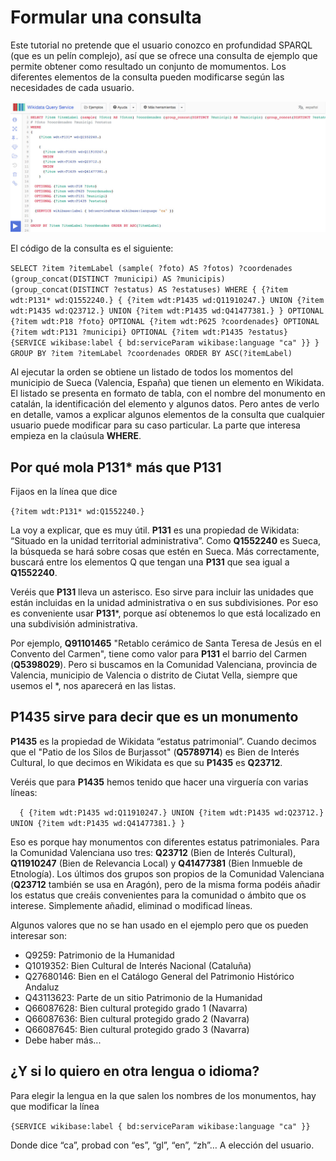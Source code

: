 # Formular una consulta

Este tutorial no pretende que el usuario conozco en profundidad SPARQL (que es un pelín complejo), así que se ofrece una consulta de ejemplo que permite obtener como resultado un conjunto de momumentos. Los diferentes elementos de la consulta pueden modificarse según las necesidades de cada usuario.

![Fig. 2](figs/fig2.jpg)

El código de la consulta es el siguiente:

`SELECT ?item ?itemLabel (sample( ?foto) AS ?fotos) ?coordenades (group_concat(DISTINCT ?municipi) AS ?municipis) (group_concat(DISTINCT ?estatus) AS ?estatuses)
WHERE
{
    {?item wdt:P131* wd:Q1552240.}
    {
      {?item wdt:P1435 wd:Q11910247.}
      UNION
      {?item wdt:P1435 wd:Q23712.}
      UNION
      {?item wdt:P1435 wd:Q41477381.}
    }
  OPTIONAL {?item wdt:P18 ?foto}
  OPTIONAL {?item wdt:P625 ?coordenades}
  OPTIONAL {?item wdt:P131 ?municipi}
  OPTIONAL {?item wdt:P1435 ?estatus}
  {SERVICE wikibase:label { bd:serviceParam wikibase:language "ca" }}
}
GROUP BY ?item ?itemLabel ?coordenades ORDER BY ASC(?itemLabel)`

Al ejecutar la orden se obtiene un listado de todos los momentos del municipio de Sueca (Valencia, España) que tienen un elemento en Wikidata. El listado se presenta en formato de tabla, con el nombre del monumento en catalán, la identificación del elemento y algunos datos. Pero antes de verlo en detalle, vamos a explicar algunos elementos de la consulta que cualquier usuario puede modificar para su caso particular. La parte que interesa empieza en la claúsula **WHERE**.

## Por qué mola P131* más que P131

Fijaos en la línea que dice

`{?item wdt:P131* wd:Q1552240.}`

La voy a explicar, que es muy útil. **P131** es una propiedad de Wikidata: “Situado en la unidad territorial administrativa”. Como **Q1552240** es Sueca, la búsqueda se hará sobre cosas que estén en Sueca. Más correctamente, buscará entre los elementos Q que tengan una **P131** que sea igual a **Q1552240**.

Veréis que **P131** lleva un asterisco. Eso sirve para incluir las unidades que están incluidas en la unidad administrativa o en sus subdivisiones. Por eso es conveniente usar **P131***, porque así obtenemos lo que está localizado en una subdivisión administrativa.

Por ejemplo, **Q91101465** "Retablo cerámico de Santa Teresa de Jesús en el Convento del Carmen", tiene como valor para **P131** el barrio del Carmen (**Q5398029**). Pero si buscamos en la Comunidad Valenciana, provincia de Valencia, municipio de Valencia o distrito de Ciutat Vella, siempre que usemos el *, nos aparecerá en las listas.

## P1435 sirve para decir que es un monumento

**P1435** es la propiedad de Wikidata “estatus patrimonial”. Cuando decimos que el "Patio de los Silos de Burjassot" (**Q5789714**) es Bien de Interés Cultural, lo que decimos en Wikidata es que su **P1435** es **Q23712**.

Veréis que para **P1435** hemos tenido que hacer una virguería con varias líneas:

  `  {
      {?item wdt:P1435 wd:Q11910247.}
      UNION
      {?item wdt:P1435 wd:Q23712.}
      UNION
      {?item wdt:P1435 wd:Q41477381.}
    }`

Eso es porque hay monumentos con diferentes estatus patrimoniales. Para la Comunidad Valenciana uso tres: **Q23712** (Bien de Interés Cultural), **Q11910247** (Bien de Relevancia Local) y **Q41477381** (Bien Inmueble de Etnología). Los últimos dos grupos son propios de la Comunidad Valenciana (**Q23712** también se usa en Aragón), pero de la misma forma podéis añadir los estatus que creáis convenientes para la comunidad o ámbito que os interese. Simplemente añadid, eliminad o modificad líneas.

Algunos valores que no se han usado en el ejemplo pero que os pueden interesar son:

- Q9259: Patrimonio de la Humanidad
- Q1019352: Bien Cultural de Interés Nacional (Cataluña)
- Q27680146: Bien en el Catálogo General del Patrimonio Histórico Andaluz
- Q43113623: Parte de un sitio Patrimonio de la Humanidad
- Q66087628: Bien cultural protegido grado 1 (Navarra)
- Q66087636: Bien cultural protegido grado 2 (Navarra)
- Q66087645: Bien cultural protegido grado 3 (Navarra)
- Debe haber más...

## ¿Y si lo quiero en otra lengua o idioma?

Para elegir la lengua en la que salen los nombres de los monumentos, hay que modificar la línea

`{SERVICE wikibase:label { bd:serviceParam wikibase:language "ca" }}`

Donde dice “ca”, probad con “es”, “gl”, “en”, “zh”… A elección del usuario.
